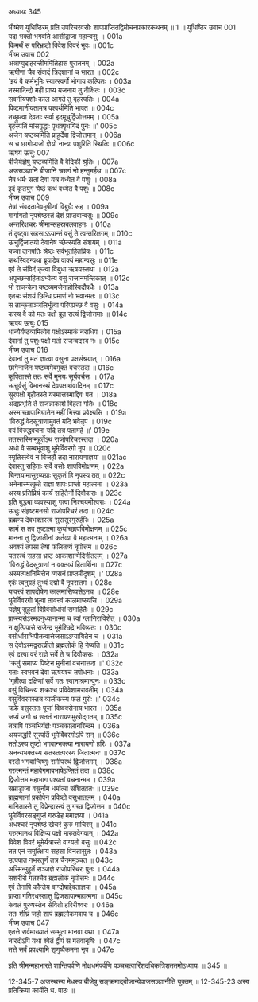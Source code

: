 अध्यायः 345

भीष्मेण युधिष्ठिरम् प्रति उपरिचरवसोः शापप्राप्तितद्विमोचनप्रकारकथनम् ॥ 1 ॥
युधिष्ठिर उवाच 	001  
यदा भक्तो भगवति आसीद्राजा महान्वसुः ।	001a  
किमर्थं स परिभ्रष्टो विवेश विवरं भुवः ॥	001c  
भीष्म उवाच 	002  
अत्राप्युदाहरन्तीममितिहासं पुरातनम् ।	002a  
ऋषीणां चैव संवादं त्रिदशानां च भारत ॥	002c  
'इयं वै कर्मभूमिः स्यात्स्वर्गो भोगाय कल्पितः ।	003a  
तस्मादिन्द्रो महीं प्राप्य यजनाय तु दीक्षितः ॥	003c  
सवनीयपशोः काल आगते तु बृहस्पतिः ।	004a  
पिष्टमानीयतामत्र पश्वर्थमिति भाषत ॥	004c  
तच्छ्रुत्वा देवताः सर्वा इदमूचुर्द्विजोत्तमम् ।	005a  
बृहस्पतिं मांसगृद्धाः पृथक्पृथगिदं पुनः ॥'	005c  
अजेन यष्टव्यमिति प्राहुर्देवा द्विजोत्तमान् ।	006a  
स च छागोप्यजो ज्ञेयो नान्यः पशुरिति स्थितिः ॥	006c  
ऋषय ऊचुः 	007  
बीजैर्यज्ञेषु यष्टव्यमिति वै वैदिकी श्रुतिः ।	007a  
अजसञ्ज्ञानि बीजानि च्छागं नो हन्तुमर्हथ ॥	007c  
नैष धर्मः सतां देवा यत्र वध्येत वै पशुः ।	008a  
इदं कृतयुगं श्रेष्ठं कथं वध्येत वै पशुः ॥	008c  
भीष्म उवाच 	009  
तेषां संवदतामेवमृषीणां विबुधैः सह ।	009a  
मार्गागतो नृपश्रेष्ठस्तं देशं प्राप्तवान्वसुः ॥	009c  
अन्तरिक्षचरः श्रीमान्सहस्रबलवाहनः ।	010a  
तं दृष्ट्वा सहसाऽऽयान्तं वसुं ते त्वन्तरिक्षगम् ॥	010c  
ऊचुर्द्विजातयो देवानेष च्छेत्स्यति संशयम् ।	011a  
यज्वा दानपतिः श्रेष्ठः सर्वभूतहितप्रियः ।	011c  
कथंस्विदन्यथा ब्रूयादेष वाक्यं महान्वसुः ॥	011e  
एवं ते संविदं कृत्वा विबुधा ऋषयस्तथा ।	012a  
अपृच्छन्सहिताऽभ्येत्य वसुं राजानमन्तिकात् ॥	012c  
भो राजन्केन यष्टव्यमजेनाहोस्विदौषधैः ।	013a  
एतन्नः संशयं छिन्धि प्रमाणं नो भवान्मतः ॥	013c  
स तान्कृताञ्जलिर्भूत्वा परिपप्रच्छ वै वसुः ।	014a  
कस्य वै को मतः पक्षो ब्रूत सत्यं द्विजोत्तमाः ॥	014c  
ऋषय ऊचुः 	015  
धान्यैर्यष्टव्यमित्येव पक्षोऽस्माकं नराधिप ।	015a  
देवानां तु पशुः पक्षो मतो राजन्वदस्व नः ॥	015c  
भीष्म उवाच 	016  
देवानां तु मतं ज्ञात्वा वसुना पक्षसंश्रयात् ।	016a  
छागेनाजेन यष्टव्यमेवमुक्तं वचस्तदा ॥	016c  
कुपितास्ते ततः सर्वे मुनयः सूर्यवर्चसः ।	017a  
ऊचुर्वसुं विमानस्थं देवपक्षार्थवादिनम् ॥	017c  
सुरपक्षो गृहीतस्ते यस्मात्तस्माद्दिवः पत ।	018a  
अद्यप्रभृति ते राजन्नाकाशे विहता गतिः ॥	018c  
अस्माच्छापाभिघातेन महीं भित्त्वा प्रवेक्ष्यसि ।	019a  
'विरुद्धं वेदसूत्राणामुक्तं यदि भवेन्नृप ।	019c  
वयं विरुद्धवचना यदि तत्र पतामहे ॥'	019e  
ततस्तस्मिन्मुहूर्तेऽथ राजोपरिचरस्तदा ।	020a  
अधो वै सम्बभूवाशु भूमेर्विवरगो नृप ॥	020c  
स्मृतिस्त्वेवं न विजहौ तदा नारायणाज्ञया ॥	021ac  
देवास्तु सहिताः सर्वे वसोः शापविमोक्षणम् ।	022a  
चिन्तयामासुरव्यग्राः सुकृतं हि नृपस्य तत् ॥	022c  
अनेनास्मत्कृते राज्ञा शापः प्राप्तो महात्मना ।	023a  
अस्य प्रतिप्रियं कार्यं सहितैर्नो दिवौकसः ॥	023c  
इति बुद्ध्या व्यवस्याशु गत्वा निश्चयमीश्वराः ।	024a  
ऊचुः संहृष्टमनसो राजोपरिचरं तदा ॥	024c  
ब्रह्मण्य देवभक्तस्त्वं सुरासुरगुरुर्हरिः ।	025a  
कामं स तव तुष्टात्मा कुर्याच्छापविमोक्षणम् ॥	025c  
मानना तु द्विजातीनां कर्तव्या वै महात्मनाम् ।	026a  
अवश्यं तपसा तेषां फलितव्यं नृपोत्तम ॥	026c  
यतस्त्वं सहसा भ्रष्ट आकाशान्मेदिनीतलम् ।	027a  
'विरुद्धं वेदसूत्राणां न वक्तव्यं हितार्थिना ॥	027c  
अस्मत्पक्षनिमित्तेन व्यसनं प्राप्तमीदृशम् ।'	028a  
एकं त्वनुग्रहं तुभ्यं दद्मो वै नृपसत्तम ।	028c  
यावत्त्वं शापदोषेण कालमासिष्यसेऽनघ ॥	028e  
भूमेर्विवरगो भूत्वा तावत्त्वं कालमाप्स्यसि ।	029a  
यज्ञेषु सुहुतां विप्रैर्वसोर्धारां समाहितैः ॥	029c  
प्राप्स्यसेऽस्मदनुध्यानान्मा च त्वां ग्लानिराविशेत् ।	030a  
न क्षुत्पिपासे राजेन्द्र भूमेश्छिद्रे भविष्यतः ॥	030c  
वसोर्धाराभिपीतत्वात्तेजसाऽऽप्यायितेन च ।	031a  
स देवोऽस्मद्वरात्प्रीतो ब्रह्मलोकं हि नेष्यति ॥	031c  
एवं दत्त्वा वरं राज्ञे सर्वे ते च दिवौकसः ।	032a  
'क्रतुं समाप्य पिष्टेन मुनीनां वचनात्तदा ॥'	032c  
गताः स्वभवनं देवा ऋषयश्च तपोधनाः ।	033a  
'गृहीत्वा दक्षिणां सर्वे गतः स्वानाश्रमान्पुनः ॥	033c  
वसुं विचिन्त्य शक्रश्च प्रविवेशामरावतीम् ।	034a  
वसुर्विवरगस्तत्र व्यलीकस्य फलं गुरोः ॥'	034c  
चक्रे वसुस्ततः पूजां विष्वक्सेनाय भारत ।	035a  
जप्यं जगौ च सततं नारायणमुखोद्गतम् ॥	035c  
तत्रापि पञ्चभिर्यज्ञैः पञ्चकालानरिन्दम ।	036a  
अयजद्धरिं सुरपतिं भूमेर्विवरगोऽपि सन् ॥	036c  
ततोऽस्य तुष्टो भगवान्भक्त्या नारायणो हरिः ।	037a  
अनन्यभक्तस्य सतस्तत्परस्य जितात्मनः ॥	037c  
वरदो भगवान्विष्णुः समीपस्थं द्विजोत्तमम् ।	038a  
गरुत्मन्तं महावेगमाबभाषेऽप्सितं तदा ॥	038c  
द्विजोत्तम महाभाग पश्यतां वचनान्मम ।	039a  
सम्राड्राजा वसुर्नाम धर्मात्मा संशितव्रतः ॥	039c  
ब्राह्मणानां प्रकोपेन प्रविष्टो वसुधातलम् ।	040a  
मानितास्ते तु विप्रेन्द्रास्त्वं तु गच्छ द्विजोत्तम ॥	040c  
भूमेर्विवरसङ्गुप्तं गरुडेह ममाज्ञया ।	041a  
अधश्चरं नृपश्रेष्ठं खेचरं कुरु माचिरम् ॥	041c  
गरुत्मानथ विक्षिप्य पक्षौ मारुतवेगवान् ।	042a  
विवेश विवरं भूमेर्यत्रास्ते वाग्यतो वसुः ॥	042c  
तत एनं समुत्क्षिप्य सहसा विनतासुतः ।	043a  
उत्पपात नभस्तूर्णं तत्र चैनममुञ्चत ॥	043c  
अस्मिन्मुहुर्ते सञ्जज्ञे राजोपरिचरः पुनः ।	044a  
सशरीरो गतश्चैव ब्रह्मलोकं नृपोत्तमः ॥	044c  
एवं तेनापि कौन्तेय वाग्दोषाद्देवताज्ञया ।	045a  
प्राप्ता गतिरधस्तात्तु द्विजशापान्महात्मना ॥	045c  
केवलं पुरुषस्तेन सेवितो हरिरीश्वरः ।	046a  
ततः शीघ्रं जहौ शापं ब्रह्मलोकमवाप च ॥	046c  
भीष्म उवाच 	047  
एतत्ते सर्वमाख्यातं सम्भूता मानवा यथा ।	047a  
नारदोऽपि यथा श्वेतं द्वीपं स गतवानृषिः ।	047c  
तत्ते सर्वं प्रवक्ष्यामि शृणुष्वैकमना नृप ॥ 	047e  

इति श्रीमन्महाभारते शान्तिपर्वणि मोक्षधर्मपर्वणि पञ्चचत्वारिंशदधिकत्रिशततमोऽध्यायः ॥ 345 ॥

12-345-7 अजस्थस्य मेधस्य बीजेषु सङ्क्रमाद्बीजान्येवाजसञ्ज्ञानीति युक्तम् ॥ 12-345-23 अस्य प्रतिक्रिया कार्येति ध. पाठः ॥
